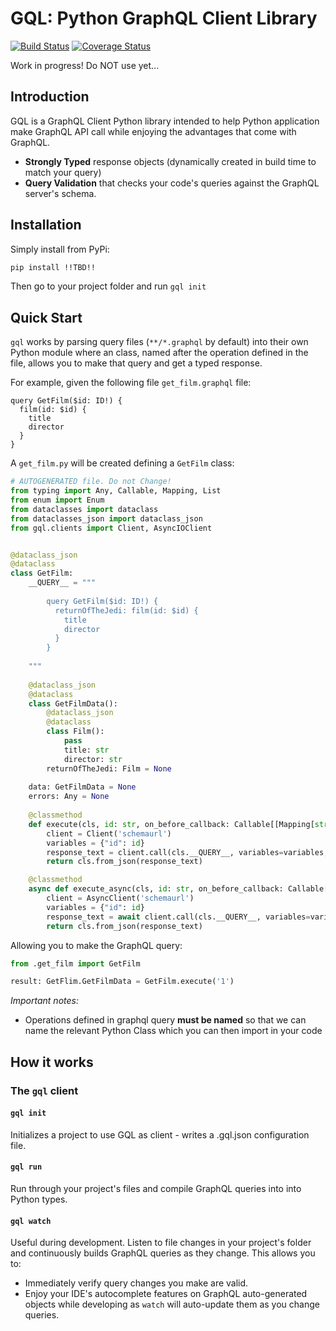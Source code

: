 # GQL: Python GraphQL Client Library

[![Build Status](https://travis-ci.org/ekampf/cql.svg?branch=master)](https://travis-ci.org/ekampf/cql)
[![Coverage Status](https://coveralls.io/repos/github/ekampf/gql/badge.svg?branch=master)](https://coveralls.io/github/ekampf/gql?branch=master)

Work in progress!  Do NOT use yet...

## Introduction

GQL is a GraphQL Client Python library intended to help Python application make GraphQL
API call while enjoying the advantages that come with GraphQL.

- **Strongly Typed** response objects (dynamically created in build time to match your query)
- **Query Validation** that checks your code's queries against the GraphQL server's schema.

## Installation

Simply install from PyPi:

```bash
pip install !!TBD!!
```

Then go to your project folder and run `gql init`

## Quick Start

`gql` works by parsing query files (`**/*.graphql` by default) into their own Python module where 
an class, named after the operation defined in the file, allows you to make that query and get a typed
response.

For example, given the following file `get_film.graphql` file:
```
query GetFilm($id: ID!) {
  film(id: $id) {
    title
    director
  }
}
```

A `get_film.py` will be created defining a `GetFilm` class:

```python
# AUTOGENERATED file. Do not Change!
from typing import Any, Callable, Mapping, List
from enum import Enum
from dataclasses import dataclass
from dataclasses_json import dataclass_json
from gql.clients import Client, AsyncIOClient


@dataclass_json
@dataclass
class GetFilm:
    __QUERY__ = """
    
        query GetFilm($id: ID!) {
          returnOfTheJedi: film(id: $id) {
            title
            director
          }
        }
    
    """
    
    @dataclass_json
    @dataclass
    class GetFilmData():
        @dataclass_json
        @dataclass
        class Film():
            pass
            title: str
            director: str
        returnOfTheJedi: Film = None
    
    data: GetFilmData = None
    errors: Any = None
    
    @classmethod
    def execute(cls, id: str, on_before_callback: Callable[[Mapping[str, str], Mapping[str, str]], None] = None):
        client = Client('schemaurl')
        variables = {"id": id}
        response_text = client.call(cls.__QUERY__, variables=variables, on_before_callback=on_before_callback)
        return cls.from_json(response_text)

    @classmethod
    async def execute_async(cls, id: str, on_before_callback: Callable[[Mapping[str, str], Mapping[str, str]], None] = None):
        client = AsyncClient('schemaurl')
        variables = {"id": id}
        response_text = await client.call(cls.__QUERY__, variables=variables, on_before_callback=on_before_callback)
        return cls.from_json(response_text)
```

Allowing you to make the GraphQL query:

```python
from .get_film import GetFilm

result: GetFlim.GetFilmData = GetFilm.execute('1')
```

*Important notes:*
* Operations defined in graphql query __must be named__ so that we can name the relevant Python Class which you can then import in your code


## How it works


### The `gql` client

#### `gql init`
Initializes a project to use GQL as client - writes a .gql.json configuration file.

#### `gql run`

Run through your project's files and compile GraphQL queries into into Python types.

#### `gql watch`

Useful during development. Listen to file changes in your project's folder and continuously
builds GraphQL queries as they change.
This allows you to:
* Immediately verify query changes you make are valid.
* Enjoy your IDE's autocomplete features on GraphQL auto-generated objects while developing
as `watch` will auto-update them as you change queries.
